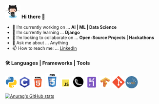 ### <img src="https://github.com/AkhileshThite/Portfolio/blob/master/Logos/octocat.png" width="50" height="45"></img> Hi there 👋

- 🔭 I’m currently working on ... **AI | ML | Data Science**
- 🌱 I’m currently learning ... **Django**
- 🔗 I’m looking to collaborate on ... **Open-Source Projects | Hackathons**
- 💬 Ask me about ... Anything
- 📫 How to reach me: ... [LinkedIn](https://www.linkedin.com/in/akhileshthite/)

### 🛠️ Languages | Frameworks | Tools
<img src="https://github.com/AkhileshThite/Portfolio/blob/master/Logos/python.png" width="40" height="40"></img>
<img src="https://github.com/AkhileshThite/Portfolio/blob/master/Logos/c.png" width="40" height="40"></img>
<img src="https://github.com/AkhileshThite/Portfolio/blob/master/Logos/html.png" width="40" height="40"></img>
<img src="https://github.com/AkhileshThite/Portfolio/blob/master/Logos/css.png" width="45" height="50"></img>
<img src="https://github.com/AkhileshThite/Portfolio/blob/master/Logos/js.png" width="35" height="35"></img>
<img src="https://github.com/AkhileshThite/Portfolio/blob/master/Logos/flask.png" width="40" height="40"></img>
<img src="https://github.com/AkhileshThite/Portfolio/blob/master/Logos/heroku.png" width="40" height="40"></img>
<img src="https://github.com/AkhileshThite/Portfolio/blob/master/Logos/tf.png" width="40" height="40"></img>
<img src="https://github.com/AkhileshThite/Portfolio/blob/master/Logos/git.png" width="40" height="40"></img>
<img src="https://github.com/AkhileshThite/Portfolio/blob/master/Logos/mysql.png" width="40" height="40"></img>


[![Anurag's GitHub stats](https://github-readme-stats.vercel.app/api?username=akhileshthite&theme=radical)](https://github.com/akhileshthite)
